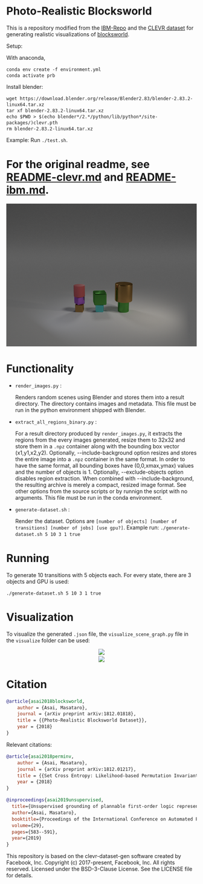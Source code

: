 
# Photo-Realistic Blocksworld 

This is a repository modified from the [IBM-Repo](https://github.com/ibm/photorealistic-blocksworld) and the  [CLEVR dataset](https://github.com/facebookresearch/clevr-dataset-gen)
for generating realistic visualizations of [blocksworld](https://en.wikipedia.org/wiki/Blocks_world).


Setup:

With anaconda,

```
conda env create -f environment.yml
conda activate prb
```

Install blender:

```
wget https://download.blender.org/release/Blender2.83/blender-2.83.2-linux64.tar.xz
tar xf blender-2.83.2-linux64.tar.xz
echo $PWD > $(echo blender*/2.*/python/lib/python*/site-packages/)clevr.pth
rm blender-2.83.2-linux64.tar.xz
```

Example: Run `./test.sh`.

For the original readme, see [README-clevr.md](README-clevr.md) and [README-ibm.md](README-ibm.md).
=
<div align="center">
  <img src="example/image/CLEVR_new_010000.png" width="800px">
</div>

# Functionality

+ `render_images.py` : 
  
  Renders random scenes using Blender and stores them into a result directory.
  The directory contains images and metadata.
  This file must be run in the python environment shipped with Blender.

+ `extract_all_regions_binary.py` :

  For a result directory produced by `render_images.py`,
  it extracts the regions from the every images generated, resize them to 32x32 and
  store them in a `.npz` container along with the bounding box vector (x1,y1,x2,y2).
  Optionally, --include-background option resizes and stores the entire image into a `.npz` container in the same format.
  In order to have the same format, all bounding boxes have (0,0,xmax,ymax) values and the number of objects is 1.
  Optionally, --exclude-objects option disables region extraction. When combined with --include-background,
  the resulting archive is merely a compact, resized image format.
  See other options from the source scripts or by runnign the script with no arguments.
  This file must be run in the conda environment.

+ `generate-dataset.sh` :

  Render the dataset. Options are ```[number of objects] [number of transitions] [number of jobs] [use gpu?]```. Example run:
  ```./generate-dataset.sh 5 10 3 1 true``` 

# Running

To generate 10 transitions with 5 objects each. For every state, there are 3 objects and GPU is used:

    ./generate-dataset.sh 5 10 3 1 true

# Visualization

To visualize the generated ```.json``` file, the ```visualize_scene_graph.py``` file in the ```visualize``` folder can be used:

<div align="center">
  <img src="example/image/visualize_photo.png" width="500px">
</div>
<div align="center">
  <img src="example/image/Visualize.png" width="500px">
</div>


# Citation

``` bibtex
@article{asai2018blocksworld,
	author = {Asai, Masataro},
	journal = {arXiv preprint arXiv:1812.01818},
	title = {{Photo-Realistic Blocksworld Dataset}},
	year = {2018}
}
```

Relevant citations:

``` bibtex
@article{asai2018perminv,
	author = {Asai, Masataro},
	journal = {arXiv preprint arXiv:1812.01217},
	title = {{Set Cross Entropy: Likelihood-based Permutation Invariant Loss Function for Probability Distributions}},
	year = {2018}
}
```

``` bibtex
@inproceedings{asai2019unsupervised,
  title={Unsupervised grounding of plannable first-order logic representation from images},
  author={Asai, Masataro},
  booktitle={Proceedings of the International Conference on Automated Planning and Scheduling},
  volume={29},
  pages={583--591},
  year={2019}
}
```



This repository is based on the clevr-dataset-gen software created by Facebook, Inc.
Copyright (c) 2017-present, Facebook, Inc. All rights reserved.
Licensed under the BSD-3-Clause License. See the LICENSE file for details.

